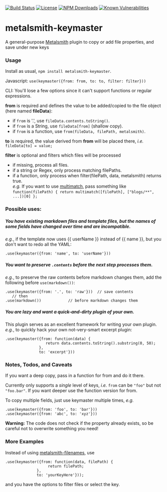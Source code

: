 [![Build Status](https://secure.travis-ci.org/MorganConrad/metalsmith-keymaster.png)](http://travis-ci.org/MorganConrad/metalsmith-keymaster)
[![License](http://img.shields.io/badge/license-MIT-A31F34.svg)](https://github.com/MorganConrad/metalsmith-keymaster)
[![NPM Downloads](http://img.shields.io/npm/dm/metalsmith-keymaster.svg)](https://www.npmjs.org/package/metalsmith-keymaster)
[![Known Vulnerabilities](https://snyk.io/test/github/morganconrad/metalsmith-keymaster/badge.svg)](https://snyk.io/test/github/morganconrad/metalsmith-keymaster)

# metalsmith-keymaster
A general-purpose [Metalsmith](http://www.metalsmith.io/) plugin to copy or add file properties, and save under new keys

### Usage

Install as usual,  `npm install metalsmith-keymaster`.

Javascript:  `use(keymaster({from: from, to: to, filter: filter}))`

CLI: You'll lose a few options since it can't support functions or regular expressions.

**from** is required and defines the value to be added/copied to the file object (here named **fileData**):
 - if `from` is '.', use `fileData.contents.toString()`.
 - if `from` is a String, use `fileData[from]` (shallow copy).
 - if `from` is a function, use `from(fileData, filePath, metalsmith)`.   

**to** is required, the value derived from **from** will be placed there, _i.e._  `fileData[to] = value;`

**filter** is optional and filters which files will be processed
 - if missing, process all files.
 - if a string or Regex, only process matching filePaths.
 - if a function, only process when filter(filePath, data, metalsmith) returns true.  
 _e.g._ If you want to use [multimatch](https://www.npmjs.com/package/multimatch), pass something like `function(filePath) { return multimatch([filePath], ["blogs/**", ...])[0] };`


### Possible uses:

##### You have existing markdown files and template files, but the names of some fields have changed over time and are incompatible.
_e.g._, if the template now uses {{ userName }} instead of {{ name }}, but you don't want to redo all the YAML:

`.use(keymaster({from: 'name', to: 'userName'}))`

##### You want to preserve `.contents` before the next step processes them.
_e.g._, to preserve the raw contents before markdown changes them, add the following before `use(markdown())`:

    .use(keymaster({from: '.', to: 'raw'}))  // save contents
       // then
    .use(markdown())            // before markdown changes them


##### You are lazy and want a quick-and-dirty plugin of your own.
This plugin serves as an excellent framework for writing your own plugin.  _e.g._, to quickly hack your own not-very-smart excerpt plugin:

    .use(keymaster({from: function(data) {
                      return data.contents.toString().substring(0, 50);
                   },
                   to: 'excerpt'}))


### Notes, Todos, and Caveats

If you want a deep copy, pass in a function for from and do it there.

Currently only supports a _single_ level of keys, _i.e._ `from` can be `"foo"` but not `"foo.bar"`.  If you want deeper use the function version for from.

To copy multiple fields, just use keymaster multiple times, _e.g._

    .use(keymaster({from: 'foo', to: 'bar'}))
    .use(keymaster({from: 'abc', to: 'xyz'}))

**Warning:** The code does not check if the property already exists, so be careful not to overwrite something you need!

### More Examples

Instead of using [metalsmith-filenames](https://www.npmjs.com/package/metalsmith-filenames), use

    .use(keymaster({from: function(data, filePath) {
                       return filePath;
                  },
                  to: 'yourKeyHere'}));

   and you have the options to filter files or select the key.
